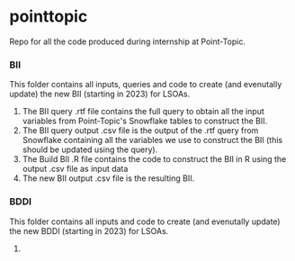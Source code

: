 # pointtopic
Repo for all the code produced during internship at Point-Topic.

### BII
This folder contains all inputs, queries and code to create (and evenutally update) the new BII (starting in 2023) for LSOAs.

1. The BII query .rtf file contains the full query to obtain all the input variables from Point-Topic's Snowflake tables to construct the BII.
2. The BII query output .csv file is the output of the .rtf query from Snowflake containing all the variables we use to construct the BII (this should be updated using the query).
3. The Build BII .R file contains the code to construct the BII in R using the output .csv file as input data
4. The new BII output .csv file is the resulting BII.

### BDDI
This folder contains all inputs and code to create (and evenutally update) the new BDDI (starting in 2023) for LSOAs.

1. 
